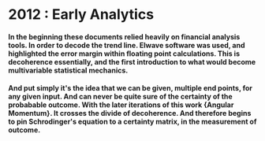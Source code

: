 # 2012 : Early Analytics

#### In the beginning these documents relied heavily on financial analysis tools. In order to decode the trend line. Elwave software was used, and highlighted the  error margin within floating point calculations. This is decoherence essentially, and the first introduction to what would become multivariable statistical mechanics. 

#### And put simply it's the idea that we can be given, multiple end points, for any given input. And can never be quite sure of the certainty of the probabable outcome. With the later iterations of this work {Angular Momentum}. It crosses the divide of decoherence. And therefore begins to pin Schrodinger's equation to a certainty matrix, in the measurement of outcome.
